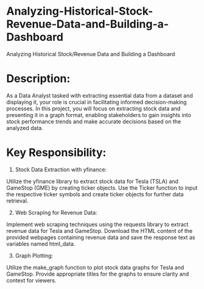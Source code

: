 # Analyzing-Historical-Stock-Revenue-Data-and-Building-a-Dashboard

Analyzing Historical Stock/Revenue Data and Building a Dashboard

# Description:

As a Data Analyst tasked with extracting essential data from a dataset and displaying it, your role is crucial in facilitating informed decision-making processes. In this project, you will focus on extracting stock data and presenting it in a graph format, enabling stakeholders to gain insights into stock performance trends and make accurate decisions based on the analyzed data.

# Key Responsibility:

1) Stock Data Extraction with yfinance:

Utilize the yfinance library to extract stock data for Tesla (TSLA) and GameStop (GME) by creating ticker objects.
Use the Ticker function to input the respective ticker symbols and create ticker objects for further data retrieval.

2) Web Scraping for Revenue Data:

Implement web scraping techniques using the requests library to extract revenue data for Tesla and GameStop.
Download the HTML content of the provided webpages containing revenue data and save the response text as variables named html_data.

3) Graph Plotting:

Utilize the make_graph function to plot stock data graphs for Tesla and GameStop.
Provide appropriate titles for the graphs to ensure clarity and context for viewers.
